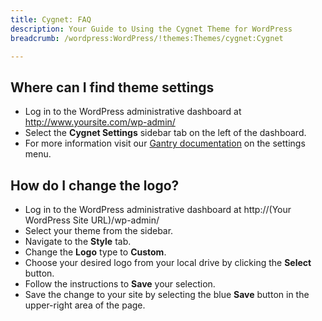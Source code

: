 ```yaml
---
title: Cygnet: FAQ
description: Your Guide to Using the Cygnet Theme for WordPress
breadcrumb: /wordpress:WordPress/!themes:Themes/cygnet:Cygnet

---
```


Where can I find theme settings
-----
* Log in to the WordPress administrative dashboard at http://www.yoursite.com/wp-admin/
* Select the **Cygnet Settings** sidebar tab on the left of the dashboard.
* For more information visit our [Gantry documentation](http://docs.gantry.org/gantry4/configure) on the settings menu.

How do I change the logo?
-----

* Log in to the WordPress administrative dashboard at http://(Your WordPress Site URL)/wp-admin/
* Select your theme from the sidebar.
* Navigate to the **Style** tab.
* Change the **Logo** type to **Custom**.
* Choose your desired logo from your local drive by clicking the **Select** button.
* Follow the instructions to **Save** your selection.
* Save the change to your site by selecting the blue **Save** button in the upper-right area of the page.